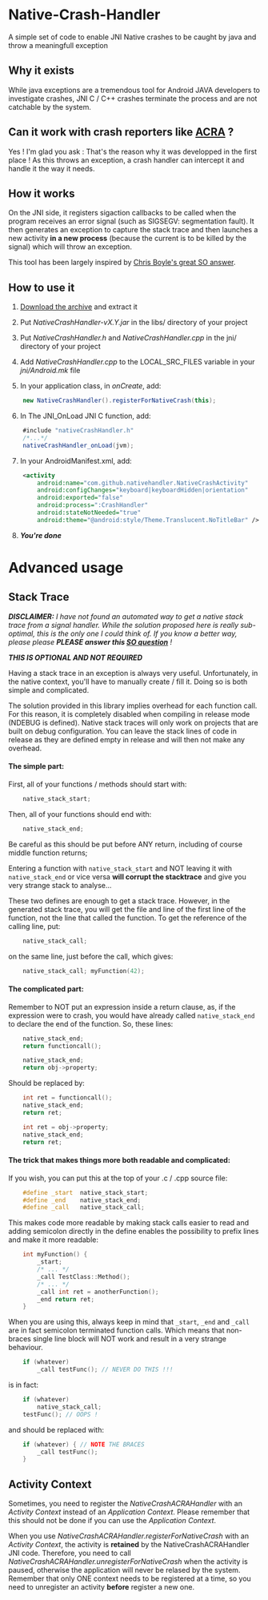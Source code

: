 # Native-Crash-Handler

A simple set of code to enable JNI Native crashes to be caught by java and throw a meaningfull exception


## Why it exists

While java exceptions are a tremendous tool for Android JAVA developers to investigate crashes, JNI C / C++ crashes terminate the process and are not catchable by the system.


## Can it work with crash reporters like [ACRA](https://github.com/ACRA/acra) ?

Yes ! I'm glad you ask : That's the reason why it was developped in the first place !
As this throws an exception, a crash handler can intercept it and handle it the way it needs.


## How it works

On the JNI side, it registers sigaction callbacks to be called when the program receives an error signal (such as SIGSEGV: segmentation fault).
It then generates an exception to capture the stack trace and then launches a new activity **in a new process** (because the current is to be killed by the signal) which will throw an exception.

This tool has been largely inspired by [Chris Boyle's great SO answer](http://stackoverflow.com/a/1789879/1269640).


## How to use it

1.  [Download the archive](https://github.com/SalomonBrys/Native-Crash-Handler/blob/master/NativeCrashHandler.tgz?raw=true) and extract it

2.  Put *NativeCrashHandler-vX.Y.jar* in the libs/ directory of your project

3.  Put *NativeCrashHandler.h* and *NativeCrashHandler.cpp* in the jni/ directory of your project

4.  Add *NativeCrashHandler.cpp* to the LOCAL_SRC_FILES variable in your *jni/Android.mk* file

5.  In your application class, in *onCreate*, add:
```java
    new NativeCrashHandler().registerForNativeCrash(this);
```

6.  In The JNI_OnLoad JNI C function, add:
```java
    #include "nativeCrashHandler.h"
    /*...*/
    nativeCrashHandler_onLoad(jvm);
```

7.  In your AndroidManifest.xml, add:
```xml
    <activity
        android:name="com.github.nativehandler.NativeCrashActivity"
        android:configChanges="keyboard|keyboardHidden|orientation"
        android:exported="false"
        android:process=":CrashHandler"
        android:stateNotNeeded="true"
        android:theme="@android:style/Theme.Translucent.NoTitleBar" />
```

8.  ***You're done***



# Advanced usage

## Stack Trace

***DISCLAIMER:*** *I have not found an automated way to get a native stack trace from a signal handler. While the solution proposed here is really sub-optimal, this is the only one I could think of.
If you know a better way, please please* ***PLEASE answer this [SO question](http://stackoverflow.com/questions/18017222/android-unwind-backtrace-inside-sigaction)*** *!*

***THIS IS OPTIONAL AND NOT REQUIRED***

Having a stack trace in an exception is always very useful. Unfortunately, in the native context, you'll have to manually create / fill it. Doing so is both simple and complicated.

The solution provided in this library implies overhead for each function call. For this reason, it is completely disabled when compiling in release mode (NDEBUG is defined).
Native stack traces will only work on projects that are built on debug configuration. You can leave the stack lines of code in release as they are defined empty in release and will then not make any overhead.

#### The simple part:

First, all of your functions / methods should start with:

```C++
    native_stack_start;
```

Then, all of your functions should end with:

```C++
    native_stack_end;
```

Be careful as this should be put before ANY return, including of course middle function returns;

Entering a function with `native_stack_start` and NOT leaving it with `native_stack_end` or vice versa **will corrupt the stacktrace** and give you very strange stack to analyse...

These two defines are enough to get a stack trace. However, in the generated stack trace, you will get the file and line of the first line of the function, not the line that called the function.
To get the reference of the calling line, put:

```C++
	native_stack_call;
```

on the same line, just before the call, which gives:

```C++
	native_stack_call; myFunction(42);
```

#### The complicated part:

Remember to NOT put an expression inside a return clause, as, if the expression were to crash, you would have already called `native_stack_end` to declare the end of the function. So, these lines:

```C++
	native_stack_end;
	return functioncall();

	native_stack_end;
	return obj->property;
```

Should be replaced by:

```C++
	int ret = functioncall();
	native_stack_end;
	return ret;

	int ret = obj->property;
	native_stack_end;
	return ret;
```

#### The trick that makes things more both readable and complicated:

If you wish, you can put this at the top of your .c / .cpp source file:

```C++
	#define _start  native_stack_start;
	#define _end    native_stack_end;
	#define _call   native_stack_call;
```

This makes code more readable by making stack calls easier to read and adding semicolon directly in the define enables the possibility to prefix lines and make it more readable:

```C++
	int myFunction() {
		_start;
		/* ... */
		_call TestClass::Method();
		/* ... */
		_call int ret = anotherFunction();
		_end return ret;
	}
```

When you are using this, always keep in mind that `_start`, `_end` and `_call` are in fact semicolon terminated function calls. Which means that non-braces single line block will NOT work and result in a very strange behaviour.

```C++
	if (whatever)
		_call testFunc(); // NEVER DO THIS !!!
```

is in fact:

```C++
	if (whatever)
		native_stack_call;
	testFunc(); // OOPS !
```

and should be replaced with:

```C++
	if (whatever) { // NOTE THE BRACES
		_call testFunc();
	}
```

## Activity Context

Sometimes, you need to register the *NativeCrashACRAHandler* with an *Activity Context* instead of an *Application Context*.
Please remember that this should not be done if you can use the *Application Context*.

When you use *NativeCrashACRAHandler.registerForNativeCrash* with an *Activity Context*, the activity is **retained** by the NativeCrashACRAHandler JNI code.
Therefore, you need to call *NativeCrashACRAHandler.unregisterForNativeCrash* when the activity is paused, otherwise the application will never be relased by the system.
Remember that only ONE context needs to be registered at a time, so you need to unregister an activity **before** register a new one.

